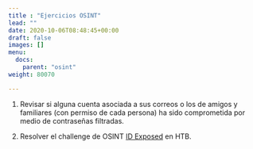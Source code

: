 ```yaml
---
title : "Ejercicios OSINT"
lead: ""
date: 2020-10-06T08:48:45+00:00
draft: false
images: []
menu:
  docs:
    parent: "osint"
weight: 80070

---
```


1. Revisar si alguna cuenta asociada a sus correos o los de amigos y familiares (con permiso de cada persona)
ha sido comprometida por medio de contraseñas filtradas.

2. Resolver el challenge de OSINT [ID Exposed](https://app.hackthebox.eu/challenges/ID-Exposed) en HTB.
